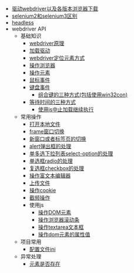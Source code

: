 ﻿* [驱动webdriver以及各版本浏览器下载](webdriver.md)
* [selenium2和selenium3区别](S2vS3.md)
* [headless](headless.md)
* webdriver API
  * 基础知识
    * [webdriver原理](principleOfWebdriver.md)
    * [加载驱动](loadDriver.md)
    * [webdriver定位元素方式](locateForWD.md)
    * [操作浏览器](controlBrowser.md)
    * [操作元素](controlElement.md)
    * [鼠标事件](mouseEvent.md)
    * [键盘事件](keyboardEvent.md)
	  * [组合键的三种方式(包括使用win32con)](keyboardEvent_keyCombination.md)
    * [等待时间的三种方式](waitTime.md)
	  * [使用js中止加载继续执行](waitTime_stopWaitInJS.md)
  * 常用操作
    * [打开本地文件](openLocalFile.md)
    * [frame窗口切换](switchToframe.md)
    * [新窗口或者标签页的切换](switchToWindow.md)
    * [alert弹出框的处理](switchToAlertWindow.md)
    * [单多选下拉列表select-option的处理](selectList.md)
	* [单选框radio的处理](radio.md)
	* [复选框checkbox的处理](checkbox.md)
	* [操作富文本编辑器](richTextEditor.md)
    * [上传文件](uploadFiles.md)
    * [操作cookie](operateCookie.md)
    * [截频操作](screenshot.md)
	* 使用js
	   * [操作DOM元素](execute_script_dom.md)
	   * [操作浏览器滚动条](execute_script_scrollbar.md)
	   * [操作textarea文本框](execute_script_textarea.md)
	   * [操作dom元素的属性值](execute_script_attribute.md)
  * 项目常用
    * [配置文件ini](highLevel/readINIConfig.md)  
  * 异常处理
    * [元素是否存在](isElementExists.md)
